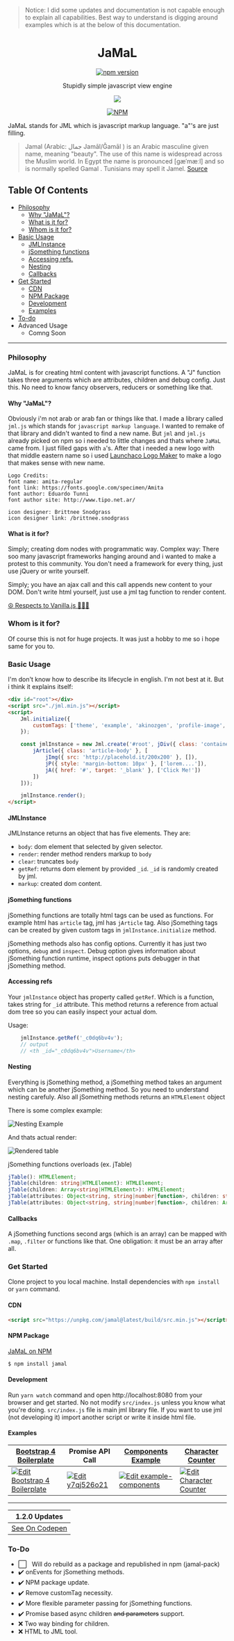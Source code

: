 > Notice: I did some updates and documentation is not capable enough to explain all capabilities. Best way to understand is digging around examples which is at the below of this documentation.


<div align="center">
<h1>JaMaL</h1>
 <a href="https://badge.fury.io/js/jamal" rel="nofollow" class="rich-diff-level-one"><img src="https://camo.githubusercontent.com/5a3eb2b8be4d0798851555d2106b2e620f2ae6ba/68747470733a2f2f62616467652e667572792e696f2f6a732f6a616d616c2e737667" alt="npm version" data-canonical-src="https://badge.fury.io/js/jamal.svg" style="max-width:100%;"></a>

<p>Stupidly simple javascript view engine</p>
<img src="https://raw.githubusercontent.com/jamaljs/jamaljs/master/src/img/logo.png" />
 
<a href="https://nodei.co/npm/jamal/" rel="nofollow"><img src="https://camo.githubusercontent.com/eddb471eddcb27efc7bb01f02441edbe13e7e132/68747470733a2f2f6e6f6465692e636f2f6e706d2f6a616d616c2e706e67" alt="NPM" data-canonical-src="https://nodei.co/npm/jamal.png" style="max-width:100%;"></a>

</div>

JaMaL stands for JML which is javascript markup language. "a"'s are just filling.

> Jamal (Arabic: جمال‎ Jamāl/Ǧamāl ) is an Arabic masculine given name, meaning "beauty". The use of this name is widespread across the Muslim world. In Egypt the name is pronounced [ɡæˈmæːl] and so is normally spelled Gamal . Tunisians may spell it Jamel. [Source](https://en.wikipedia.org/wiki/Jamal)


## Table Of Contents
* [Philosophy](#philosophy)
  * [Why "JaMaL"?](#why-jamal)
  * [What is it for?](#what-is-it-for)
  * [Whom is it for?](#whom-is-it-for)
* [Basic Usage](#basic-usage)
    * [JMLInstance](#jmlinstance)
    * [jSomething functions](#jsomething-functions)
    * [Accessing refs.](#accessing-refs)
    * [Nesting](#nesting)
    * [Callbacks](#callbacks)
* [Get Started](#get-started)
    * [CDN](#cdn)
    * [NPM Package](#npm-package)
    * [Development](#development)
    * [Examples](#examples)
* [To-do](#to-do)
* Advanced Usage
  * Comng Soon     

------

### Philosophy

JaMaL is for creating html content with javascript functions. A "J" function takes three arguments which are attributes, children and debug config. Just this. No need to know fancy observers, reducers or something like that. 

#### Why "JaMaL"?

Obviously i'm not arab or arab fan or things like that. I made a library called `jml.js` which stands for `javascript markup language`. I wanted to remake of that library and didn't wanted to find a new name. But `jml` and `jml.js` already picked on npm so i needed to little changes and thats where `JaMaL` came from. I just filled gaps with `a`'s. After that i needed a new logo with that middle eastern name so i used [Launchaco Logo Maker](http://launchaco.com/logo) to make a logo that makes sense with new name.

```
Logo Credits:
font name: amita-regular
font link: https://fonts.google.com/specimen/Amita
font author: Eduardo Tunni
font author site: http://www.tipo.net.ar/

icon designer: Brittnee Snodgrass
icon designer link: /brittnee.snodgrass
```

#### What is it for?

Simply; creating dom nodes with programmatic way. 
Complex way: There soo many javascript frameworks hanging around and i wanted to make a protest to this community. You don't need a framework for every thing, just use jQuery or write yourself.

Simply; you have an ajax call and this call appends new content to your DOM. Don't write html yourself, just use a jml tag function to render content.

[☮ Respects to Vanilla.js 💚💜💝](http://vanilla-js.com/)

### Whom is it for?

Of course this is not for huge projects. It was just a hobby to me so i hope same for you to.

### Basic Usage

I'm don't know how to describe its lifecycle in english. I'm not best at it. But i think it explains itself:

```html
<div id="root"></div>
<script src="./jml.min.js"></script>
<script>
    Jml.initialize({
        customTags: ['theme', 'example', 'akinozgen', 'profile-image', 'user-avatar']
    });

    const jmlInstance = new Jml.create('#root', jDiv({ class: 'container blog-post' }, [
        jArticle({ class: 'article-body' }, [
            jImg({ src: 'http://placehold.it/200x200' }, []),
            jP({ style: 'margin-bottom: 10px' }, ['lorem....']),
            jA({ href: '#', target: '_blank' }, ['Click Me!'])
        ])
    ]));

    jmlInstance.render();
</script>
```

#### JMLInstance

JMLInstance returns an object that has five elements. They are:
* `body`: dom element that selected by given selector.
* `render`: render method renders markup to `body`
* `clear`: truncates `body`
* `getRef`: returns dom element by provided `_id`. `_id` is randomly created by jml.
* `markup`: created dom content. 


#### jSomething functions

jSomething functions are totally html tags can be used as functions.
For example html has `article` tag, jml has `jArticle` tag. Also jSomething tags can be created by given custom tags in `jmlInstance.initialize` method.

jSomething methods also has config options. Currently it has just two options, `debug` and `inspect`.
Debug option gives information about jSomething function runtime, inspect options puts debugger in that jSomething method.

#### Accessing refs

Your `jmlInstance` object has property called `getRef`. Which is a function, takes string for `_id` attribute.
This method returns a reference from actual dom tree so you can easily inspect your actual dom.

Usage:
```javascript
    jmlInstance.getRef('_c0dq6bv4v');
    // output
    // <th _id="_c0dq6bv4v">Username</th>
```

#### Nesting

Everything is jSomething method, a jSomething method takes an argument which can be another jSomething method. So you need to understand nesting carefuly. Also all jSomething methods returns an `HTMLElement` object

There is some complex example:

![Nesting Example](src/img/nesting.png)

And thats actual render:

![Rendered table](src/img/output.png)

jSomething functions overloads (ex. jTable)
```typescript
jTable(): HTMLElement;
jTable(children: string|HTMLElement): HTMLElement;
jTable(children: Array<string|HTMLElement>): HTMLElement;
jTable(attributes: Object<string, string|number|function>, children: string|HTMLElement): HTMLElement;
jTable(attributes: Object<string, string|number|function>, children: Array<string|HTMLElement>): HTMLElement;
```

#### Callbacks

A jSomething functions second args (which is an array) can be mapped with `.map`, `.filter` or functions like that. One obligation: it must be an array after all.


### Get Started

Clone project to you local machine. Install dependencies with `npm install` or `yarn` command. 

#### CDN
```html
<script src="https://unpkg.com/jamal@latest/build/src.min.js"></script>
```

#### NPM Package
[JaMaL on NPM](https://www.npmjs.com/package/jamal)
```bash
$ npm install jamal
```

#### Development

Run `yarn watch` command and open http://localhost:8080 from your browser and get started. No not modify `src/index.js` unless you know what you're doing. `src/index.js` file is main jml library file. If you want to use jml (not developing it) import another script or write it inside html file.

#### Examples

| [Bootstrap 4 Boilerplate](/src/bootstrap-example.html)                                                                         | Promise API Call                                                                                                  | [Components Example](https://github.com/jamaljs/example-components)                                                       | [Character Counter](https://gist.github.com/akinozgen/4aabadd0ec08142b8ce75e2b80e27b48)                                  |
|--------------------------------------------------------------------------------------------------------------------------------|-------------------------------------------------------------------------------------------------------------------|---------------------------------------------------------------------------------------------------------------------------|--------------------------------------------------------------------------------------------------------------------------|
| [![Edit Bootstrap 4 Boilerplate](https://codesandbox.io/static/img/play-codesandbox.svg)](https://codesandbox.io/s/p2wjp9w6jx) | [![Edit y7qj526o21](https://codesandbox.io/static/img/play-codesandbox.svg)](https://codesandbox.io/s/y7qj526o21) | [![Edit example-components](https://codesandbox.io/static/img/play-codesandbox.svg)](https://codesandbox.io/s/48mo84xvlx) | [![Edit Character Counter](https://codesandbox.io/static/img/play-codesandbox.svg)](https://codesandbox.io/s/k35w32v1zv) |

-----------

| 1.2.0 Updates                                                 |
|---------------------------------------------------------------|
| [See On Codepen](https://codepen.io/akinozgen/pen/rPeGQv) |

### To-Do

- ⬜ &nbsp;&nbsp;Will do rebuild as a package and republished in npm (jamal-pack)
- ✔️ onEvents for jSomething methods.
- ✔️ NPM package update.
- ✔️ Remove customTag necessity.
- ✔️ More flexible parameter passing for jSomething functions. 
- ✔️ Promise based async children ~~and parameters~~ support.
- ❌ Two way binding for children.
- ❌ HTML to JML tool. 
